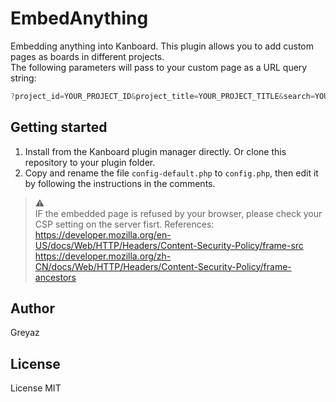 # EmbedAnything
Embedding anything into Kanboard. This plugin allows you to add custom pages as boards in different projects.   
The following parameters will pass to your custom page as a URL query string:  
```js
?project_id=YOUR_PROJECT_ID&project_title=YOUR_PROJECT_TITLE&search=YOUR_KANBOARD_SEARCH_QUERY
````

## Getting started
1. Install from the Kanboard plugin manager directly. Or clone this repository to your plugin folder.
2. Copy and rename the file `config-default.php` to `config.php`, then edit it by following the instructions in the comments.

> ⚠️   
>IF the embedded page is refused by your browser, please check your CSP setting on the server fisrt. References:   
> https://developer.mozilla.org/en-US/docs/Web/HTTP/Headers/Content-Security-Policy/frame-src   
> https://developer.mozilla.org/zh-CN/docs/Web/HTTP/Headers/Content-Security-Policy/frame-ancestors



## Author
Greyaz

## License
License MIT
